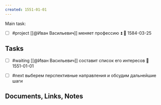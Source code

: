 ```yaml
---
created: 1551-01-01
---
```

Main task:
- [ ] #project [[@Иван Васильевич]] меняет профессию ⏫  📅 1584-03-25 
## Tasks
- [ ] #waiting [[@Иван Васильевич]] составит список его интересов 📅 1551-01-01 
- [ ] #next выберем перспективные направления и обсудим дальнейшие шаги


## Documents, Links, Notes


